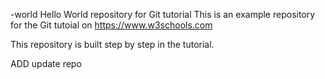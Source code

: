 
-world
Hello World repository for Git tutorial
This is an example repository for the Git tutoial on https://www.w3schools.com

This repository is built step by step in the tutorial.

ADD update repo
